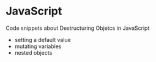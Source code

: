 # JavaScript

Code snippets about Destructuring Objetcs in JavaScript

- setting a default value
- mutating variables
- nested objects
